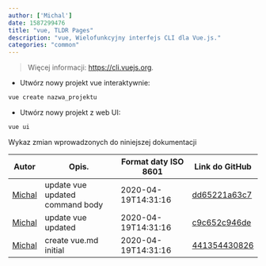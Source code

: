 ```yaml
---
author: ['Michal']
date: 1587299476
title: "vue, TLDR Pages"
description: "vue, Wielofunkcyjny interfejs CLI dla Vue.js."
categories: "common"
---
```

> Więcej informacji: <https://cli.vuejs.org>.

- Utwórz nowy projekt vue interaktywnie:

```bash
vue create nazwa_projektu
```

- Utwórz nowy projekt z web UI:

```bash
vue ui
```
Wykaz zmian wprowadzonych do niniejszej dokumentacji


Autor | Opis. | Format daty ISO 8601 | Link do GitHub
------|-----|-----|-----
[Michal](mailto:mich.biesiada@gmail.com) | update vue updated command body | 2020-04-19T14:31:16 | [dd65221a63c7](https://github.com/tldr-pages/tldr/commit/dd65221a63c792b5df39eb59df1de22bb99e15e2)
[Michal](mailto:mich.biesiada@gmail.com) | update vue updated | 2020-04-19T14:31:16 | [c9c652c946de](https://github.com/tldr-pages/tldr/commit/c9c652c946de5d6c25e23cab03cf257fadc62cf5)
[Michal](mailto:mich.biesiada@gmail.com) | create vue.md initial | 2020-04-19T14:31:16 | [441354430826](https://github.com/tldr-pages/tldr/commit/441354430826e0b274c1a152d8099b9ebef3c6fc)


